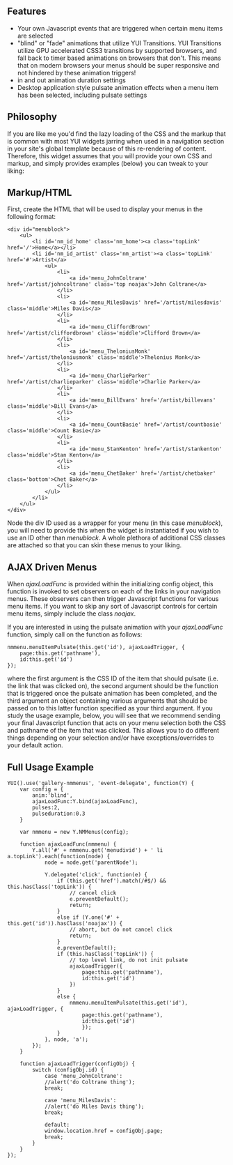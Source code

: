Features
--------

- Your own Javascript events that are triggered when certain menu items are selected
- "blind" or "fade" animations that utilize YUI Transitions. YUI Transitions utilize GPU accelerated CSS3 transitions by supported browsers, and fall back to timer based animations on browsers that don't. This means that on modern browsers your menus should be super responsive and not hindered by these animation triggers!
- in and out animation duration settings
- Desktop application style pulsate animation effects when a menu item has been selected, including pulsate settings

Philosophy
----------

If you are like me you'd find the lazy loading of the CSS and the markup that is common with most YUI widgets jarring when used in a navigation section in your site's global template because of this re-rendering of content. Therefore, this widget assumes that you will provide your own CSS and markup, and simply provides examples (below) you can tweak to your liking:

Markup/HTML
-----------

First, create the HTML that will be used to display your menus in the following format:

	<div id="menublock">
	    <ul> 
	        <li id='nm_id_home' class='nm_home'><a class='topLink' href='/'>Home</a></li> 
	        <li id='nm_id_artist' class='nm_artist'><a class='topLink' href='#'>Artist</a> 
	            <ul> 
	                <li> 
	                    <a id='menu_JohnColtrane' href='/artist/johncoltrane' class='top noajax'>John Coltrane</a> 
	                </li> 
	                <li> 
	                    <a id='menu_MilesDavis' href='/artist/milesdavis' class='middle'>Miles Davis</a> 
	                </li> 
	                <li> 
	                    <a id='menu_CliffordBrown' href='/artist/cliffordbrown' class='middle'>Clifford Brown</a> 
	                </li> 
	                <li> 
	                    <a id='menu_TheloniusMonk' href='/artist/theloniusmonk' class='middle'>Thelonius Monk</a> 
	                </li>        
	                <li> 
	                    <a id='menu_CharlieParker' href='/artist/charlieparker' class='middle'>Charlie Parker</a> 
	                </li>                                           
	                <li> 
	                    <a id='menu_BillEvans' href='/artist/billevans' class='middle'>Bill Evans</a> 
	                </li>
	                <li> 
	                    <a id='menu_CountBasie' href='/artist/countbasie' class='middle'>Count Basie</a> 
	                </li>
	                <li> 
	                    <a id='menu_StanKenton' href='/artist/stankenton' class='middle'>Stan Kenton</a> 
	                </li>
	                <li> 
	                    <a id='menu_ChetBaker' href='/artist/chetbaker' class='bottom'>Chet Baker</a> 
	                </li>
	            </ul> 
	        </li>
	    </ul>
	</div>


Node the div ID used as a wrapper for your menu (in this case *menublock*), you will need to provide this when the widget is instantiated if you wish to use an ID other than *menublock*. A whole plethora of additional CSS classes are attached so that you can skin these menus to your liking.


AJAX Driven Menus
-----------------

When *ajaxLoadFunc* is provided within the initializing config object, this function is invoked to set observers on each of the links in your navigation menus. These observers can then trigger Javascript functions for various menu items. If you want to skip any sort of Javascript controls for certain menu items, simply include the class *noajax*.

If you are interested in using the pulsate animation with your *ajaxLoadFunc* function, simply call on the function as follows:

	nmmenu.menuItemPulsate(this.get('id'), ajaxLoadTrigger, {
		page:this.get('pathname'),
		id:this.get('id')
	});

where the first argument is the CSS ID of the item that should pulsate (i.e. the link that was clicked on), the second argument should be the function that is triggered once the pulsate animation has been completed, and the third argument an object containing various arguments that should be passed on to this latter function specified as your third argument. If you study the usage example, below, you will see that we recommend sending your final Javascript function that acts on your menu selection both the CSS and pathname of the item that was clicked. This allows you to do different things depending on your selection and/or have exceptions/overrides to your default action.


Full Usage Example
------------------

	YUI().use('gallery-nmmenus', 'event-delegate', function(Y) {
		var config = {
			anim:'blind',
			ajaxLoadFunc:Y.bind(ajaxLoadFunc),
			pulses:2,
			pulseduration:0.3
		}
       
		var nmmenu = new Y.NMMenus(config);
       
   		function ajaxLoadFunc(nmmenu) {
			Y.all('#' + nmmenu.get('menudivid') + ' li a.topLink').each(function(node) {
				node = node.get('parentNode');

				Y.delegate('click', function(e) {
					if (this.get('href').match(/#$/) && this.hasClass('topLink')) {
						// cancel click
						e.preventDefault();
						return;
					}
					else if (Y.one('#' + this.get('id')).hasClass('noajax')) { 
						// abort, but do not cancel click
						return; 
					}
					e.preventDefault();
					if (this.hasClass('topLink')) {
						// top level link, do not init pulsate
						ajaxLoadTrigger({
							page:this.get('pathname'),
							id:this.get('id')
						})
					}
					else {
						nmmenu.menuItemPulsate(this.get('id'), ajaxLoadTrigger, {
							page:this.get('pathname'),
							id:this.get('id')
							});	
					}			
				}, node, 'a');		
			});
		}

		function ajaxLoadTrigger(configObj) {
			switch (configObj.id) {
				case 'menu_JohnColtrane':
				//alert('do Coltrane thing');
				break;

				case 'menu_MilesDavis':
				//alert('do Miles Davis thing');
				break;

				default:
				window.location.href = configObj.page;
				break;
			}
		}
	});